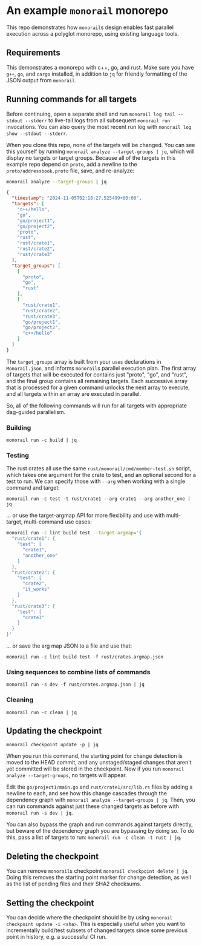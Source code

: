 # An example `monorail` monorepo

This repo demonstrates how `monorail`s design enables fast parallel execution across a polyglot monorepo, using existing language tools.

## Requirements

This demonstrates a monorepo with c++, go, and rust. Make sure you have `g++`, `go`, and `cargo` installed, in addition to `jq` for friendly formatting of the JSON output from `monorail`.

## Running commands for all targets

Before continuing, open a separate shell and run `monorail log tail --stdout --stderr` to live-tail logs from all subsequent `monorail run` invocations. You can also query the most recent run log with `monorail log show --stdout --stderr`.

When you clone this repo, none of the targets will be changed. You can see this yourself by running `monorail analyze --target-groups | jq`, which will display no targets or target groups. Because all of the targets in this example repo depend on `proto`, add a newline to the `proto/addressbook.proto` file, save, and re-analyze:

```sh
monorail analyze --target-groups | jq
```
```json
{
  "timestamp": "2024-11-05T02:18:27.525499+00:00",
  "targets": [
    "c++/hello",
    "go",
    "go/project1",
    "go/project2",
    "proto",
    "rust",
    "rust/crate1",
    "rust/crate2",
    "rust/crate3"
  ],
  "target_groups": [
    [
      "proto",
      "go",
      "rust"
    ],
    [
      "rust/crate1",
      "rust/crate2",
      "rust/crate3",
      "go/project1",
      "go/project2",
      "c++/hello"
    ]
  ]
}
```

The `target_groups` array is built from your `uses` declarations in `Monorail.json`, and informs `monorail`s parallel execution plan. The first array of targets that will be executed for contains just "proto", "go", and "rust", and the final group contains all remaining targets. Each successive array that is processed for a given command unlocks the next array to execute, and all targets within an array are executed in parallel.

So, all of the following commands will run for all targets with appropriate dag-guided parallelism.

### Building

`monorail run -c build | jq`

### Testing

The rust crates all use the same `rust/monorail/cmd/member-test.sh` script, which takes one argument for the crate to test, and an optional second for a test to run. We can specify those with `--arg` when working with a single command and target:

`monorail run -c test -t rust/crate1 --arg crate1 --arg another_one | jq`

... or use the target-argmap API for more flexibility and use with multi-target, multi-command use cases:

```sh
monorail run -c lint build test --target-argmap='{
  "rust/crate1": {
    "test": [
      "crate1",
      "another_one"
    ]
  },
  "rust/crate2": {
    "test": [
      "crate2",
      "it_works"
    ]
  },
  "rust/crate3": {
    "test": [
      "crate3"
    ]
  }
}'
```

... or save the arg map JSON to a file and use that:

`monorail run -c lint build test -f rust/crates.argmap.json`

### Using sequences to combine lists of commands

`monorail run -s dev -f rust/crates.argmap.json | jq`

### Cleaning

`monorail run -c clean | jq`

## Updating the checkpoint

`monorail checkpoint update -p | jq`

When you run this command, the starting point for change detection is moved to the HEAD commit, and any unstaged/staged changes that aren't yet committed will be stored in the checkpoint. Now if you run `monorail analyze --target-groups`, no targets will appear.

Edit the `go/project1/main.go` and `rust/crate1/src/lib.rs` files by adding a newline to each, and see how this change cascades through the dependency graph with `monorail analyze --target-groups | jq`. Then, you can run commands against just these changed targets as before with `monorail run -s dev | jq`.

You can also bypass the graph and run commands against targets directly, but beware of the dependency graph you are bypassing by doing so. To do this, pass a list of targets to run: `monorail run -c clean -t rust | jq`.

## Deleting the checkpoint

You can remove `monorail`s checkpoint `monorail checkpoint delete | jq`. Doing this removes the starting point marker for change detection, as well as the list of pending files and their SHA2 checksums.

## Setting the checkpoint

You can decide where the checkpoint should be by using `monorail checkpoint update -i <sha>`. This is especially useful when you want to incrementally build/test subsets of changed targets since some previous point in history, e.g. a successful CI run.
